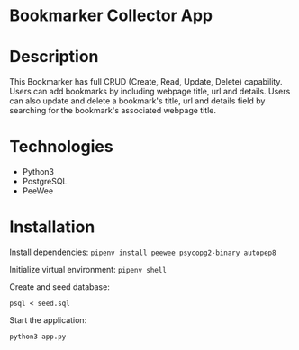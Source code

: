 # Bookmarker Collector App

# Description

This Bookmarker has full CRUD (Create, Read, Update, Delete) capability. Users can add bookmarks by including webpage title, url and details. Users can also update and delete a bookmark's title, url and details field by searching for the bookmark's associated webpage title.

# Technologies

- Python3
- PostgreSQL
- PeeWee

# Installation

Install dependencies:
`pipenv install peewee psycopg2-binary autopep8`

Initialize virtual environment:
`pipenv shell`

Create and seed database:

`psql < seed.sql`

Start the application:

`python3 app.py`
